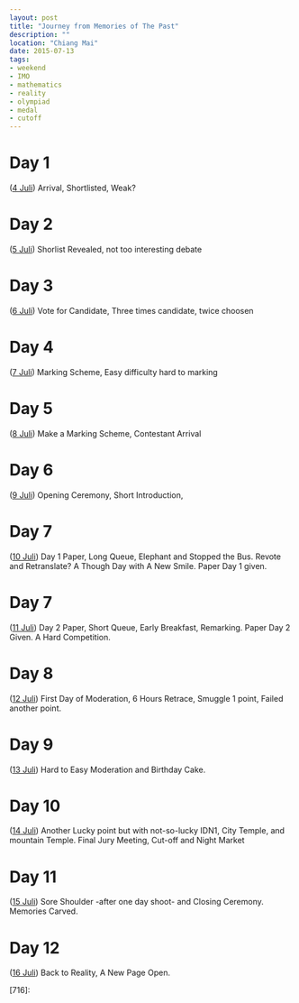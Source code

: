 ```yaml
---
layout: post
title: "Journey from Memories of The Past"
description: ""
location: "Chiang Mai"
date: 2015-07-13
tags: 
- weekend
- IMO
- mathematics
- reality
- olympiad
- medal
- cutoff
---
```


# Day 1
([4 Juli](704)) Arrival, Shortlisted, Weak?

# Day 2
([5 Juli](705)) Shorlist Revealed, not too interesting debate

# Day 3
([6 Juli](706)) Vote for Candidate, Three times candidate, twice choosen 

# Day 4
([7 Juli](707)) Marking Scheme, Easy difficulty hard to marking

# Day 5
([8 Juli](708)) Make a Marking Scheme, Contestant Arrival

# Day 6
([9 Juli](709)) Opening Ceremony, Short Introduction, 

# Day 7
([10 Juli](710)) Day 1 Paper, Long Queue, Elephant and Stopped the Bus. Revote and Retranslate? A Though Day with A New Smile. Paper Day 1 given. 

# Day 7
([11 Juli](711)) Day 2 Paper, Short Queue, Early Breakfast, Remarking. Paper Day 2 Given. A Hard Competition.

# Day 8
([12 Juli](712)) First Day of Moderation, 6 Hours Retrace, Smuggle 1 point, Failed another point.

# Day 9
([13 Juli](713)) Hard to Easy Moderation and Birthday Cake. 

# Day 10
([14 Juli](714)) Another Lucky point but with not-so-lucky IDN1, City Temple, and mountain Temple. Final Jury Meeting, Cut-off and Night Market

# Day 11
([15 Juli](715)) Sore Shoulder -after one day shoot- and Closing Ceremony. Memories Carved.

# Day 12
([16 Juli](716)) Back to Reality, A New Page Open.


[704]: 
[705]:
[706]:
[707]:
[708]:
[709]:
[710]:
[711]:
[712]:
[713]:
[714]:
[715]:
[716]: